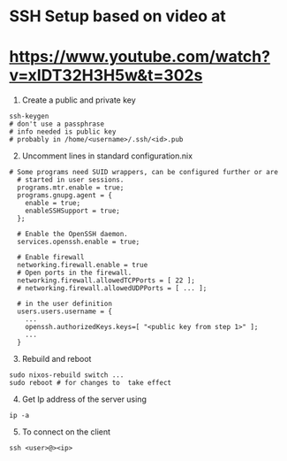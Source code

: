 # SSH Setup based on video at 
# https://www.youtube.com/watch?v=xIDT32H3H5w&t=302s


1. Create a public and private key
```
ssh-keygen
# don't use a passphrase
# info needed is public key
# probably in /home/<username>/.ssh/<id>.pub
```

2. Uncomment lines in standard configuration.nix
```
# Some programs need SUID wrappers, can be configured further or are
  # started in user sessions.
  programs.mtr.enable = true;
  programs.gnupg.agent = {
    enable = true;
    enableSSHSupport = true;
  };

  # Enable the OpenSSH daemon.
  services.openssh.enable = true;
    
  # Enable firewall
  networking.firewall.enable = true
  # Open ports in the firewall.
  networking.firewall.allowedTCPPorts = [ 22 ];
  # networking.firewall.allowedUDPPorts = [ ... ];
  
  # in the user definition
  users.users.username = {
    ...
    openssh.authorizedKeys.keys=[ "<public key from step 1>" ];
    ...
  }
```

3. Rebuild and reboot
```
sudo nixos-rebuild switch ...
sudo reboot # for changes to  take effect
```

4. Get Ip address of the server using
```
ip -a
```

5. To connect on the client
```
ssh <user>@><ip>

